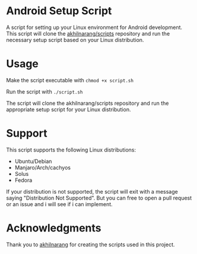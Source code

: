 # Android Setup Script
A script for setting up your Linux environment for Android development. This script will clone the [akhilnarang/scripts](https://github.com/akhilnarang/scripts) repository and run the necessary setup script based on your Linux distribution.

# Usage
Make the script executable with ```chmod +x script.sh```

Run the script with ```./script.sh```

The script will clone the akhilnarang/scripts repository and run the appropriate setup script for your Linux distribution.

# Support
This script supports the following Linux distributions:

- Ubuntu/Debian
- Manjaro/Arch/cachyos
- Solus
- Fedora

If your distribution is not supported, the script will exit with a message saying "Distribution Not Supported". But you can free to open a pull request or an issue and i will see if i can implement.

# Acknowledgments
Thank you to [akhilnarang](https://github.com/akhilnarang) for creating the scripts used in this project.
